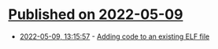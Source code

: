 # [Published on 2022-05-09](index.md)

* [2022-05-09, 13:15:57](https://news.ycombinator.com/item?id=31313628) - [Adding code to an existing ELF file](https://dropbear.sh/blog/elf-patching.html)
